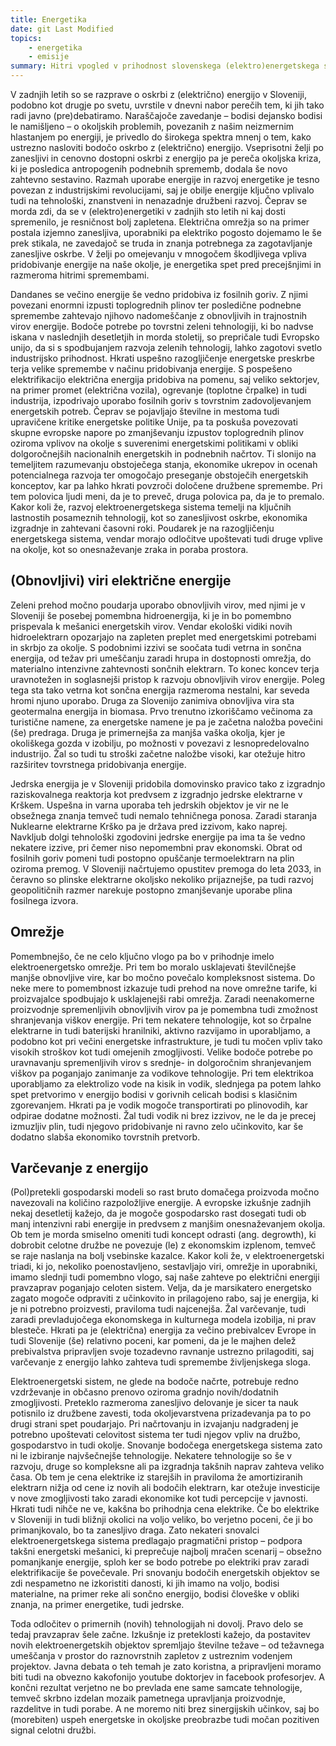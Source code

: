 ```yaml
---
title: Energetika
date: git Last Modified
topics:
    - energetika
    - emisije
summary: Hitri vpogled v prihodnost slovenskega (elektro)energetskega sistema
---
```


V zadnjih letih so se razprave o oskrbi z (električno) energijo v Sloveniji, podobno kot drugje po svetu, uvrstile v dnevni nabor perečih tem, ki jih tako radi javno (pre)debatiramo. Naraščajoče zavedanje – bodisi dejansko bodisi le namišljeno – o okoljskih problemih, povezanih z našim neizmernim hlastanjem po energiji, je privedlo do širokega spektra mnenj o tem, kako ustrezno nasloviti bodočo oskrbo z (električno) energijo. Vseprisotni želji po zanesljivi in cenovno dostopni oskrbi z energijo pa je pereča okoljska kriza, ki je posledica antropogenih podnebnih sprememb, dodala še novo zahtevno sestavino. Razmah uporabe energije in razvoj energetike je tesno povezan z industrijskimi revolucijami, saj je obilje energije ključno vplivalo tudi na tehnološki, znanstveni in nenazadnje družbeni razvoj. Čeprav se morda zdi, da se v (elektro)energetiki v zadnjih sto letih ni kaj dosti spremenilo, je resničnost bolj zapletena. Električna omrežja so na primer postala izjemno zanesljiva, uporabniki pa elektriko pogosto dojemamo le še prek stikala, ne zavedajoč se truda in znanja potrebnega za zagotavljanje zanesljive oskrbe. V želji po omejevanju v mnogočem škodljivega vpliva pridobivanje energije na naše okolje, je energetika spet pred precejšnjimi in razmeroma hitrimi spremembami. 

Dandanes se večino energije še vedno pridobiva iz fosilnih goriv. Z njimi povezani enormni izpusti toplogrednih plinov ter posledične podnebne spremembe zahtevajo njihovo nadomeščanje z obnovljivih in trajnostnih virov energije. Bodoče potrebe po tovrstni zeleni tehnologiji, ki bo nadvse iskana v naslednjih desetletjih in morda stoletij, so prepričale tudi Evropsko unijo, da si s spodbujanjem razvoja zelenih tehnologij, lahko zagotovi svetlo industrijsko prihodnost. Hkrati uspešno razogljičenje energetske preskrbe terja velike spremembe v načinu pridobivanja energije. S pospešeno elektrifikacijo električna energija pridobiva na pomenu, saj veliko sektorjev, na primer promet (električna vozila), ogrevanje (toplotne črpalke) in tudi industrija, izpodrivajo uporabo fosilnih goriv s tovrstnim zadovoljevanjem energetskih potreb. Čeprav se pojavljajo številne in mestoma tudi upravičene kritike energetske politike Unije, pa ta poskuša povezovati skupne evropske napore po zmanjševanju izpustov toplogrednih plinov oziroma vplivov na okolje s suverenimi energetskimi politikami v obliki dolgoročnejših nacionalnih energetskih in podnebnih načrtov. Ti slonijo na temeljitem razumevanju obstoječega stanja, ekonomike ukrepov in ocenah potencialnega razvoja ter omogočajo preseganje obstoječih energetskih konceptov, kar pa lahko hkrati povzroči določene družbene spremembe. Pri tem polovica ljudi meni, da je to preveč, druga polovica pa, da je to premalo. Kakor koli že, razvoj elektroenergetskega sistema temelji na ključnih lastnostih posameznih tehnologij, kot so zanesljivost oskrbe, ekonomika izgradnje in zahtevani časovni roki. Poudarek je na razogljičenju energetskega sistema, vendar morajo odločitve upoštevati tudi druge vplive na okolje, kot so onesnaževanje zraka in poraba prostora.

## (Obnovljivi) viri električne energije
Zeleni prehod močno poudarja uporabo obnovljivih virov, med njimi je v Sloveniji še posebej pomembna hidroenergija, ki je in bo pomembno prispevala k mešanici energetskih virov. Vendar ekološki vidiki novih hidroelektrarn opozarjajo na zapleten preplet med energetskimi potrebami in skrbjo za okolje. S podobnimi izzivi se soočata tudi vetrna in sončna energija, od težav pri umeščanju zaradi hrupa in dostopnosti omrežja, do materialno intenzivne zahtevnosti sončnih elektrarn. To konec koncev terja uravnotežen in soglasnejši pristop k razvoju obnovljivih virov energije. Poleg tega sta tako vetrna kot sončna energija razmeroma nestalni, kar seveda hromi njuno uporabo. Druga za Slovenijo zanimiva obnovljiva vira sta geotermalna energija in biomasa. Prvo trenutno izkoriščamo večinoma za turistične namene, za energetske namene je pa je začetna naložba povečini (še) predraga. Druga je primernejša za manjša vaška okolja, kjer je okoliškega gozda v izobilju, po možnosti v povezavi z lesnopredelovalno industrijo. Žal so tudi tu stroški začetne naložbe visoki, kar otežuje hitro razširitev tovrstnega pridobivanja energije.

Jedrska energija je v Sloveniji pridobila domovinsko pravico tako z izgradnjo raziskovalnega reaktorja kot predvsem z izgradnjo jedrske elektrarne v Krškem. Uspešna in varna uporaba teh jedrskih objektov je vir ne le obsežnega znanja temveč tudi nemalo tehničnega ponosa. Zaradi staranja Nuklearne elektrarne Krško pa je država pred izzivom, kako naprej. Navkljub dolgi tehnološki zgodovini jedrske energije pa ima ta še vedno nekatere izzive, pri čemer niso nepomembni prav ekonomski. Obrat od fosilnih goriv pomeni tudi postopno opuščanje termoelektrarn na plin oziroma premog. V Sloveniji načrtujemo opustitev  premoga do leta 2033, in čeravno so plinske elektrarne okoljsko nekoliko prijaznejše, pa tudi razvoj geopolitičnih razmer narekuje postopno zmanjševanje uporabe plina fosilnega izvora. 

## Omrežje
Pomembnejšo, če ne celo ključno vlogo pa bo v prihodnje imelo elektroenergetsko omrežje. Pri tem bo moralo usklajevati številčnejše manjše obnovljive vire, kar bo močno povečalo kompleksnost sistema. Do neke mere to pomembnost izkazuje tudi prehod na nove omrežne tarife, ki proizvajalce spodbujajo k usklajenejši rabi omrežja. Zaradi neenakomerne proizvodnje spremenljivih obnovljivih virov pa je pomembna tudi zmožnost shranjevanja viškov energije. Pri tem nekatere tehnologije, kot so črpalne elektrarne in tudi baterijski hranilniki, aktivno razvijamo in uporabljamo, a podobno kot pri večini energetske infrastrukture, je tudi tu močen vpliv tako visokih stroškov kot tudi omejenih zmogljivosti. Velike bodoče potrebe po uravnavanju spremenljivih virov s srednje- in dolgoročnim shranjevanjem viškov pa poganjajo zanimanje za vodikove tehnologije. Pri tem elektrikoa uporabljamo za elektrolizo vode na kisik in vodik, slednjega pa potem lahko spet pretvorimo v energijo bodisi v gorivnih celicah bodisi s klasičnim zgorevanjem. Hkrati pa je vodik mogoče transportirati po plinovodih, kar odpirae dodatne možnosti. Žal tudi vodik ni brez izzivov, ne le da je precej izmuzljiv plin, tudi njegovo pridobivanje ni ravno zelo učinkovito, kar še dodatno slabša ekonomiko tovrstnih pretvorb. 

## Varčevanje z energijo
(Pol)pretekli gospodarski modeli so rast bruto domačega proizvoda močno navezovali na količino razpoložljive energije. A evropske izkušnje zadnjih nekaj desetletij kažejo, da je mogoče gospodarsko rast dosegati tudi ob manj intenzivni rabi energije in predvsem z manjšim onesnaževanjem okolja. Ob tem je morda smiselno omeniti tudi koncept odrasti (ang. degrowth), ki dobrobit celotne družbe ne povezuje (le) z ekonomskim izplenom, temveč se raje naslanja na bolj vsebinske kazalce. Kakor koli že, v elektroenergetski triadi, ki jo, nekoliko poenostavljeno, sestavljajo viri, omrežje in uporabniki, imamo slednji tudi pomembno vlogo, saj naše zahteve po električni energiji pravzaprav poganjajo celoten sistem. Velja, da je marsikatero energetsko zagato mogoče odpraviti z učinkovito in prilagojeno rabo, saj je energija, ki je ni potrebno proizvesti, praviloma tudi najcenejša. Žal varčevanje, tudi zaradi prevladujočega ekonomskega in kulturnega modela izobilja, ni prav blesteče. Hkrati pa je (električna) energija za večino prebivalcev Evrope in tudi Slovenije (še) relativno poceni, kar pomeni, da je le majhen delež prebivalstva pripravljen svoje tozadevno ravnanje ustrezno prilagoditi, saj varčevanje z energijo lahko zahteva tudi spremembe življenjskega sloga. 

Elektroenergetski sistem, ne glede na bodoče načrte, potrebuje redno vzdrževanje in občasno prenovo oziroma gradnjo novih/dodatnih zmogljivosti. Preteklo razmeroma zanesljivo delovanje je sicer ta nauk potisnilo iz družbene zavesti, toda okoljevarstvena prizadevanja pa to po drugi strani spet poudarjajo. Pri načrtovanju in izvajanju nadgradenj je potrebno upoštevati celovitost sistema ter tudi njegov vpliv na družbo, gospodarstvo in tudi okolje. Snovanje bodočega energetskega sistema zato ni le izbiranje najvšečnejše tehnologije. Nekatere tehnologije so še v razvoju, druge so kompleksne ali pa izgradnja takšnih naprav zahteva veliko časa. Ob tem je cena elektrike iz starejših in praviloma že amortiziranih elektrarn nižja od cene iz novih ali bodočih elektrarn, kar otežuje investicije v nove zmogljivosti tako zaradi ekonomike kot tudi percepcije v javnosti. Hkrati tudi nihče ne ve, kakšna bo prihodnja cena elektrike. Če bo elektrike v Sloveniji in tudi bližnji okolici na voljo veliko, bo verjetno poceni, če ji bo primanjkovalo, bo ta zanesljivo draga. Zato nekateri snovalci elektroenergetskega sistema predlagajo pragmatični pristop – podpora takšni energetski mešanici, ki preprečuje najbolj mračen scenarij – obsežno pomanjkanje energije, sploh ker se bodo potrebe po elektriki prav zaradi elektrifikacije še povečevale. Pri snovanju bodočih energetskih objektov se zdi nespametno ne izkoristiti danosti, ki jih imamo na voljo, bodisi materialne, na primer reke ali sončno energijo, bodisi človeške v obliki znanja, na primer energetike, tudi jedrske. 

Toda odločitev o primernih (novih) tehnologijah ni dovolj. Pravo delo se tedaj pravzaprav šele začne. Izkušnje iz preteklosti kažejo, da postavitev novih elektroenergetskih objektov spremljajo številne težave – od težavnega umeščanja v prostor do raznovrstnih zapletov z ustreznim vodenjem projektov.  Javna debata o teh temah je zato koristna, a pripravljeni moramo biti tudi na obvezno kakofonijo youtube doktorjev in facebook profesorjev. A končni rezultat verjetno ne bo prevlada ene same samcate tehnologije, temveč skrbno izdelan mozaik pametnega upravljanja proizvodnje, razdelitve in tudi porabe. A ne moremo niti brez sinergijskih učinkov, saj bo (morebiten) uspeh energetske in okoljske preobrazbe tudi močan pozitiven signal celotni družbi. 
